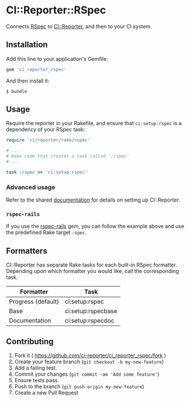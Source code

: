 # CI::Reporter::RSpec

Connects [RSpec][rspec] to [CI::Reporter][ci], and then to your CI
system.

[rspec]: https://www.relishapp.com/rspec
[ci]: https://github.com/ci-reporter/ci_reporter

## Installation

Add this line to your application's Gemfile:

```ruby
gem 'ci_reporter_rspec'
```

And then install it:

```
$ bundle
```

## Usage

Require the reporter in your Rakefile, and ensure that
`ci:setup:rspec` is a dependency of your RSpec task:

```ruby
require 'ci/reporter/rake/rspec'

# ...
# Rake code that creates a task called `:rspec`
# ...

task :rspec => 'ci:setup:rspec'
```

### Advanced usage

Refer to the shared [documentation][ci] for details on setting up
CI::Reporter.

### `rspec-rails`

If you use the [rspec-rails][rspec-rails] gem, you can follow the
example above and use the predefined Rake target `:spec`.

[rspec-rails]: https://www.relishapp.com/rspec/rspec-rails/docs

## Formatters

CI::Reporter has separate Rake tasks for each built-in RSpec
formatter. Depending upon which formatter you would like, call the
corresponding task.

| Formatter          | Task               |
|--------------------|--------------------|
| Progress (default) | ci:setup:rspec     |
| Base               | ci:setup:rspecbase |
| Documentation      | ci:setup:rspecdoc  |

## Contributing

1. Fork it ( https://github.com/ci-reporter/ci_reporter_rspec/fork )
2. Create your feature branch (`git checkout -b my-new-feature`)
3. Add a failing test.
4. Commit your changes (`git commit -am 'Add some feature'`)
5. Ensure tests pass.
6. Push to the branch (`git push origin my-new-feature`)
7. Create a new Pull Request
